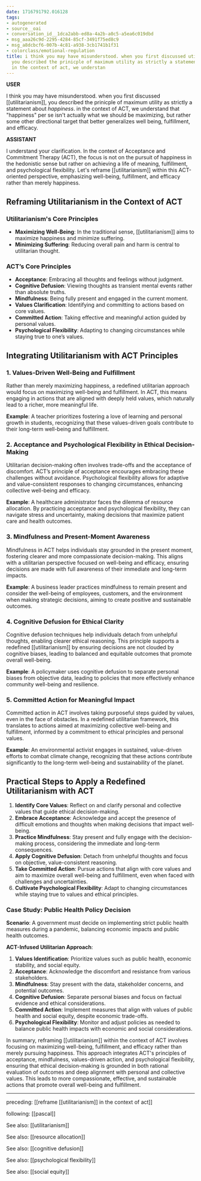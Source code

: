```yaml
---
date: 1716791792.016128
tags:
- autogenerated
- source__oai
- conversation_id__1dca2abb-ed8a-4a2b-a0c5-a5ea6c019dbd
- msg_aaa26c9d-2295-4284-85cf-3491f75ed8c9
- msg_a8dcbcf6-007b-4c81-a938-3cb1741b1f31
- colorclass/emotional-regulation
title: i think you may have misunderstood. when you first discussed utilitarianism,
  you described the prinicple of maximum utility as strictly a statement about happiness.
  in the context of act, we understan
---
```


**USER**

I think you may have misunderstood. when you first discussed [[utilitarianism]], you described the prinicple of maximum utility as strictly a statement about *happiness*. in the context of ACT, we understand that "happiness" per se isn't actually what we should be maximizing, but rather some other directional target that better generalizes well being, fulfillment, and efficacy.


**ASSISTANT**

I understand your clarification. In the context of Acceptance and Commitment Therapy (ACT), the focus is not on the pursuit of happiness in the hedonistic sense but rather on achieving a life of meaning, fulfillment, and psychological flexibility. Let's reframe [[utilitarianism]] within this ACT-oriented perspective, emphasizing well-being, fulfillment, and efficacy rather than merely happiness.

## Reframing Utilitarianism in the Context of ACT

### Utilitarianism's Core Principles
- **Maximizing Well-Being**: In the traditional sense, [[utilitarianism]] aims to maximize happiness and minimize suffering.
- **Minimizing Suffering**: Reducing overall pain and harm is central to utilitarian thought.

### ACT’s Core Principles
- **Acceptance**: Embracing all thoughts and feelings without judgment.
- **Cognitive Defusion**: Viewing thoughts as transient mental events rather than absolute truths.
- **Mindfulness**: Being fully present and engaged in the current moment.
- **Values Clarification**: Identifying and committing to actions based on core values.
- **Committed Action**: Taking effective and meaningful action guided by personal values.
- **Psychological Flexibility**: Adapting to changing circumstances while staying true to one’s values.

## Integrating Utilitarianism with ACT Principles

### 1. Values-Driven Well-Being and Fulfillment
Rather than merely maximizing happiness, a redefined utilitarian approach would focus on maximizing well-being and fulfillment. In ACT, this means engaging in actions that are aligned with deeply held values, which naturally lead to a richer, more meaningful life. 

**Example**: A teacher prioritizes fostering a love of learning and personal growth in students, recognizing that these values-driven goals contribute to their long-term well-being and fulfillment.

### 2. Acceptance and Psychological Flexibility in Ethical Decision-Making
Utilitarian decision-making often involves trade-offs and the acceptance of discomfort. ACT’s principle of acceptance encourages embracing these challenges without avoidance. Psychological flexibility allows for adaptive and value-consistent responses to changing circumstances, enhancing collective well-being and efficacy.

**Example**: A healthcare administrator faces the dilemma of resource allocation. By practicing acceptance and psychological flexibility, they can navigate stress and uncertainty, making decisions that maximize patient care and health outcomes.

### 3. Mindfulness and Present-Moment Awareness
Mindfulness in ACT helps individuals stay grounded in the present moment, fostering clearer and more compassionate decision-making. This aligns with a utilitarian perspective focused on well-being and efficacy, ensuring decisions are made with full awareness of their immediate and long-term impacts.

**Example**: A business leader practices mindfulness to remain present and consider the well-being of employees, customers, and the environment when making strategic decisions, aiming to create positive and sustainable outcomes.

### 4. Cognitive Defusion for Ethical Clarity
Cognitive defusion techniques help individuals detach from unhelpful thoughts, enabling clearer ethical reasoning. This principle supports a redefined [[utilitarianism]] by ensuring decisions are not clouded by cognitive biases, leading to balanced and equitable outcomes that promote overall well-being.

**Example**: A policymaker uses cognitive defusion to separate personal biases from objective data, leading to policies that more effectively enhance community well-being and resilience.

### 5. Committed Action for Meaningful Impact
Committed action in ACT involves taking purposeful steps guided by values, even in the face of obstacles. In a redefined utilitarian framework, this translates to actions aimed at maximizing collective well-being and fulfillment, informed by a commitment to ethical principles and personal values.

**Example**: An environmental activist engages in sustained, value-driven efforts to combat climate change, recognizing that these actions contribute significantly to the long-term well-being and sustainability of the planet.

## Practical Steps to Apply a Redefined Utilitarianism with ACT

1. **Identify Core Values**: Reflect on and clarify personal and collective values that guide ethical decision-making.
2. **Embrace Acceptance**: Acknowledge and accept the presence of difficult emotions and thoughts when making decisions that impact well-being.
3. **Practice Mindfulness**: Stay present and fully engage with the decision-making process, considering the immediate and long-term consequences.
4. **Apply Cognitive Defusion**: Detach from unhelpful thoughts and focus on objective, value-consistent reasoning.
5. **Take Committed Action**: Pursue actions that align with core values and aim to maximize overall well-being and fulfillment, even when faced with challenges and uncertainties.
6. **Cultivate Psychological Flexibility**: Adapt to changing circumstances while staying true to values and ethical principles.

### Case Study: Public Health Policy Decision

**Scenario**: A government must decide on implementing strict public health measures during a pandemic, balancing economic impacts and public health outcomes.

**ACT-Infused Utilitarian Approach**:
1. **Values Identification**: Prioritize values such as public health, economic stability, and social equity.
2. **Acceptance**: Acknowledge the discomfort and resistance from various stakeholders.
3. **Mindfulness**: Stay present with the data, stakeholder concerns, and potential outcomes.
4. **Cognitive Defusion**: Separate personal biases and focus on factual evidence and ethical considerations.
5. **Committed Action**: Implement measures that align with values of public health and social equity, despite economic trade-offs.
6. **Psychological Flexibility**: Monitor and adjust policies as needed to balance public health impacts with economic and social considerations.

In summary, reframing [[utilitarianism]] within the context of ACT involves focusing on maximizing well-being, fulfillment, and efficacy rather than merely pursuing happiness. This approach integrates ACT's principles of acceptance, mindfulness, values-driven action, and psychological flexibility, ensuring that ethical decision-making is grounded in both rational evaluation of outcomes and deep alignment with personal and collective values. This leads to more compassionate, effective, and sustainable actions that promote overall well-being and fulfillment.


---

preceding: [[reframe [[utilitarianism]] in the context of act]]  


following: [[pascal]]

See also: [[utilitarianism]]


See also: [[resource allocation]]


See also: [[cognitive defusion]]


See also: [[psychological flexibility]]


See also: [[social equity]]